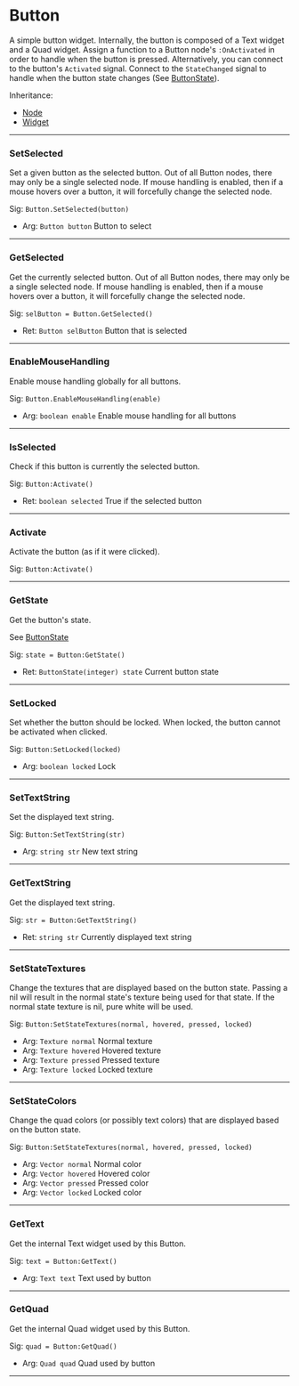 # Button

A simple button widget. Internally, the button is composed of a Text widget and a Quad widget. Assign a function to a Button node's `:OnActivated` in order to handle when the button is pressed. Alternatively, you can connect to the button's `Activated` signal. Connect to the `StateChanged` signal to handle when the button state changes (See [ButtonState](../../Misc/Enums.md#buttonstate)).

Inheritance:
* [Node](../Node.md)
* [Widget](Widget.md)

---
### SetSelected
Set a given button as the selected button. Out of all Button nodes, there may only be a single selected node. If mouse handling is enabled, then if a mouse hovers over a button, it will forcefully change the selected node.

Sig: `Button.SetSelected(button)`
 - Arg: `Button button` Button to select
---
### GetSelected
Get the currently selected button. Out of all Button nodes, there may only be a single selected node. If mouse handling is enabled, then if a mouse hovers over a button, it will forcefully change the selected node.

Sig: `selButton = Button.GetSelected()`
 - Ret: `Button selButton` Button that is selected
---
### EnableMouseHandling
Enable mouse handling globally for all buttons.

Sig: `Button.EnableMouseHandling(enable)`
 - Arg: `boolean enable` Enable mouse handling for all buttons
 ---
 ### IsSelected
Check if this button is currently the selected button.

Sig: `Button:Activate()`
 - Ret: `boolean selected` True if the selected button
---
### Activate
Activate the button (as if it were clicked).

Sig: `Button:Activate()`

---
### GetState
Get the button's state.

See [ButtonState](../../Misc/Enums.md#buttonstate)

Sig: `state = Button:GetState()`
 - Ret: `ButtonState(integer) state` Current button state
---
### SetLocked
Set whether the button should be locked. When locked, the button cannot be activated when clicked.

Sig: `Button:SetLocked(locked)`
 - Arg: `boolean locked` Lock
---
### SetTextString
Set the displayed text string.

Sig: `Button:SetTextString(str)`
 - Arg: `string str` New text string
---
### GetTextString
Get the displayed text string.

Sig: `str = Button:GetTextString()`
 - Ret: `string str` Currently displayed text string
---
### SetStateTextures
Change the textures that are displayed based on the button state. Passing a nil will result in the normal state's texture being used for that state. If the normal state texture is nil, pure white will be used. 

Sig: `Button:SetStateTextures(normal, hovered, pressed, locked)`
 - Arg: `Texture normal` Normal texture
 - Arg: `Texture hovered` Hovered texture
 - Arg: `Texture pressed` Pressed texture
 - Arg: `Texture locked` Locked texture
---
### SetStateColors
Change the quad colors (or possibly text colors) that are displayed based on the button state.

Sig: `Button:SetStateTextures(normal, hovered, pressed, locked)`
 - Arg: `Vector normal` Normal color
 - Arg: `Vector hovered` Hovered color
 - Arg: `Vector pressed` Pressed color
 - Arg: `Vector locked` Locked color
---
### GetText
Get the internal Text widget used by this Button.

Sig: `text = Button:GetText()`
 - Arg: `Text text` Text used by button
---
### GetQuad
Get the internal Quad widget used by this Button.

Sig: `quad = Button:GetQuad()`
 - Arg: `Quad quad` Quad used by button
---
